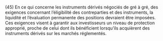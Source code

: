 (45) En ce qui concerne les instruments dérivés négociés de gré à gré, des exigences concernant l’éligibilité des contreparties et des instruments, la liquidité et l’évaluation permanente des positions devraient être imposées. Ces exigences visent à garantir aux investisseurs un niveau de protection approprié, proche de celui dont ils bénéficient lorsqu’ils acquièrent des instruments dérivés sur les marchés réglementés.